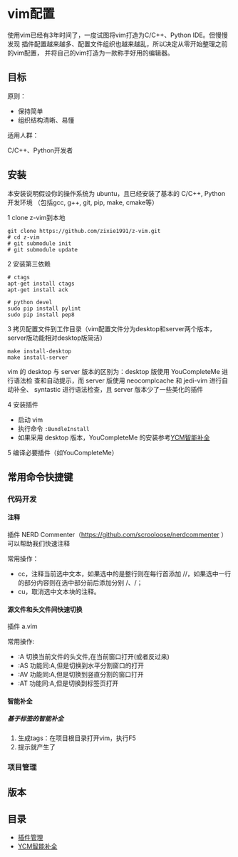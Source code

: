vim配置
====

使用vim已经有3年时间了，一度试图将vim打造为C/C++、Python IDE。但慢慢发现
插件配置越来越多、配置文件组织也越来越乱，所以决定从零开始整理之前的vim配置，
并将自己的vim打造为一款称手好用的编辑器。

目标
----

原则：

*    保持简单
*    组织结构清晰、易懂

适用人群：

C/C++、Python开发者

安装
----

本安装说明假设你的操作系统为 ubuntu，且已经安装了基本的 C/C++, Python 开发环境
（包括gcc, g++, git, pip, make, cmake等）

1 clone z-vim到本地

```
git clone https://github.com/zixie1991/z-vim.git
# cd z-vim
# git submodule init
# git submodule update
```

2 安装第三依赖

```
# ctags
apt-get install ctags
apt-get install ack

# python devel
sudo pip install pylint
sudo pip install pep8
```

3 拷贝配置文件到工作目录（vim配置文件分为desktop和server两个版本，server版功能相对desktop版简洁）

```
make install-desktop
make install-server
```

vim 的 desktop 与 server 版本的区别为：desktop 版使用 YouCompleteMe 进行语法检
查和自动提示，而 server 版使用 neocomplcache 和 jedi-vim 进行自动补全、
syntastic 进行语法检查，且 server 版本少了一些美化的插件

4 安装插件

+   启动 vim
+   执行命令 `:BundleInstall`
+   如果采用 desktop 版本，YouCompleteMe 的安装参考[YCM智能补全](docs/youcompleteme.md)

5 编译必要插件（如YouCompleteMe）

常用命令快捷键
----

### 代码开发

#### 注释

插件 NERD Commenter（https://github.com/scrooloose/nerdcommenter ）可以帮助我们快速注释

常用操作：

*   <leader>cc，注释当前选中文本，如果选中的是整行则在每行首添加 //，如果选中一行的部分内容则在选中部分前后添加分别 /、/；
*   <leader>cu，取消选中文本块的注释。

#### 源文件和头文件间快速切换

插件 a.vim

常用操作:

*   :A 切换当前文件的头文件,在当前窗口打开(或者反过来)
*   :AS 功能同:A,但是切换到水平分割窗口的打开
*   :AV 功能同:A,但是切换到竖直分割的窗口打开
*   :AT 功能同:A,但是切换到标签页打开

#### 智能补全

##### 基于标签的智能补全

1.  生成tags：在项目根目录打开vim，执行F5
2.  提示就产生了

### 项目管理


版本
----

目录
----

*   [插件管理](docs/plugin.md)
*   [YCM智能补全](docs/youcompleteme.md)
